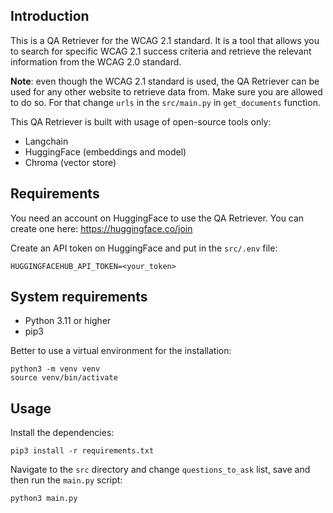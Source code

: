 ## Introduction

This is a QA Retriever for the WCAG 2.1 standard.
It is a tool that allows you to search for specific WCAG 2.1 success criteria 
and retrieve the relevant information from the WCAG 2.0 standard.

**Note**: even though the WCAG 2.1 standard is used, the QA Retriever can be used 
for any other website to retrieve data from. Make sure you are allowed to do so.
For that change `urls` in the `src/main.py` in `get_documents` function.

This QA Retriever is built with usage of open-source tools only:
- Langchain
- HuggingFace (embeddings and model)
- Chroma (vector store)

## Requirements
You need an account on HuggingFace to use the QA Retriever.
You can create one here: https://huggingface.co/join

Create an API token on HuggingFace and put in the `src/.env` file:
```
HUGGINGFACEHUB_API_TOKEN=<your_token>
```

## System requirements

- Python 3.11 or higher
- pip3

Better to use a virtual environment for the installation:
```
python3 -m venv venv
source venv/bin/activate
```

## Usage
Install the dependencies:
```
pip3 install -r requirements.txt
```

Navigate to the `src` directory and change `questions_to_ask` list, save and then run the `main.py` script:
```
python3 main.py
```
